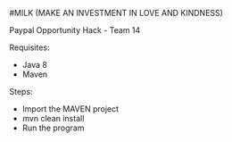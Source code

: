 #MILK (MAKE AN INVESTMENT IN LOVE AND KINDNESS)

Paypal Opportunity Hack - Team 14

Requisites:
- Java 8
- Maven

Steps:
- Import the MAVEN project
- mvn clean install
- Run the program
